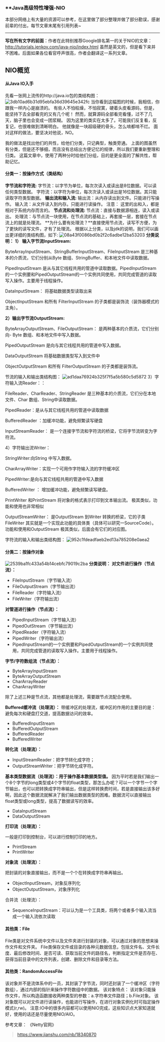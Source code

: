 ### **Java高级特性增强-NIO
本部分网络上有大量的资源可以参考，在这里做了部分整理并做了部分勘误，感谢前辈的付出，每节文章末尾有引用列表~
* * *
**写在所有文字的前面**：作者在此特别推荐Google排名第一的关于NIO的文章：
http://tutorials.jenkov.com/java-nio/index.html
虽然是英文的，但是看下来并不困难。后面如果各位看官呼声很高，作者会翻译这一系列文章。


## NIO概览


#### 从Java IO入手
先看一张网上流传的http://java.io包的类结构图：
![3db10ad6b31d95ebfa36d39645e342fc](NIO概览.resources/1EA58812-D4D0-40FA-9860-6F6C6E103FFA.png)
当你看到这幅图的时候，我相信，你跟我一样内心是崩溃的。
有些人不怕枯燥，不怕寂寞，硬着头皮看源码，但是，能坚持下去全部看完的又有几个呢！
然而，就算源码全部看完看懂，过不了几天，脑子里也会变成一团浆糊。
因为这里的类实在太多了。可能我们反复看，反复记，也很难做到清晰明白。
他就像是一块超级硬的骨头，怎么啃都啃不烂。
面对这样的做法，要坚决对他说，NO。

我的做法是找出他们的共性，给他们分类，只记典型，触类旁通。
上面的图虽然有分类，但是还不够细，而且没有总结出方便记忆的规律，所以我们要重新整理和归类。
这篇文章中，使用了两种分时给他们分组，目的是更全面的了解共性，帮助记忆。

#### 分类一：按操作方式（类结构）

**字节流和字符流:**
字节流：以字节为单位，每次次读入或读出是8位数据。可以读任何类型数据。
字符流：以字符为单位，每次次读入或读出是16位数据。其只能读取字符类型数据。
**输出流和输入流:**
输出流：从内存读出到文件。只能进行写操作。
输入流：从文件读入到内存。只能进行读操作。
注意： 这里的出和入，都是相对于系统内存而言的。
**节点流和处理流:**
节点流：直接与数据源相连，读入或读出。
处理流：与节点流一块使用，在节点流的基础上，再套接一层，套接在节点流上的就是处理流。
**为什么要有处理流？**直接使用节点流，读写不方便，为了更快的读写文件，才有了处理流。
根据以上分类，以及jdk的说明，我们可以画出更详细的类结构图，如下:
![08a43f0086bd0b2f2c6adbe12ba53203](NIO概览.resources/E97A1DBA-0CC4-4679-A081-B164B1645040.jpg)
**分类说明：**
**1） 输入字节流InputStream:**

ByteArrayInputStream、StringBufferInputStream、FileInputStream 是三种基本的介质流，它们分别从Byte 数组、StringBuffer、和本地文件中读取数据。

PipedInputStream 是从与其它线程共用的管道中读取数据。PipedInputStream的一个实例要和PipedOutputStream的一个实例共同使用，共同完成管道的读取写入操作。主要用于线程操作。

DataInputStream： 将基础数据类型读取出来

ObjectInputStream 和所有 FilterInputStream 的子类都是装饰流（装饰器模式的主角）。

**2）输出字节流OutputStream:**

ByteArrayOutputStream、FileOutputStream： 是两种基本的介质流，它们分别向- Byte 数组、和本地文件中写入数据。

PipedOutputStream 是向与其它线程共用的管道中写入数据。

DataOutputStream 将基础数据类型写入到文件中

ObjectOutputStream 和所有 FilterOutputStream 的子类都是装饰流。

节流的输入和输出类结构图：
![ad1daa76924b325f7f5a5b580c5d5872](NIO概览.resources/D96C7B52-7E5A-44FA-9EB3-6D146ADE7EEF.png)
3）字符输入流Reader：：

FileReader、CharReader、StringReader 是三种基本的介质流，它们分在本地文件、Char 数组、String中读取数据。

PipedReader：是从与其它线程共用的管道中读取数据

BufferedReader ：加缓冲功能，避免频繁读写硬盘

InputStreamReader： 是一个连接字节流和字符流的桥梁，它将字节流转变为字符流。

4）字符输出流Writer：

StringWriter:向String 中写入数据。

CharArrayWriter：实现一个可用作字符输入流的字符缓冲区

PipedWriter:是向与其它线程共用的管道中写入数据

BufferedWriter ： 增加缓冲功能，避免频繁读写硬盘。

PrintWriter 和PrintStream 将对象的格式表示打印到文本输出流。 极其类似，功能和使用也非常相似

OutputStreamWriter： 是OutputStream 到Writer 转换的桥梁，它的子类FileWriter 其实就是一个实现此功能的具体类（具体可以研究一SourceCode）。功能和使用和OutputStream 极其类似，后面会有它们的对应图。

字符流的输入和输出类结构图：
![952c1fdeadfaeb2ed13a785208e0aea2](NIO概览.resources/CA9A534F-8DEF-448B-A946-3ADE41538F9D.png)

#### **分类二：按操作对象**
![2539ba1fc433a54b14cebfc79019c2ba](NIO概览.resources/8F7AD527-634A-4D4E-B31B-6E1FB35BB4EC.jpg)
**分类说明：**
**对文件进行操作（节点流）：**

* FileInputStream（字节输入流）
* FileOutputStream（字节输出流）
* FileReader（字符输入流）
* FileWriter（字符输出流）

**对管道进行操作（节点流）：**

* PipedInputStream（字节输入流）
* PipedOutStream（字节输出流）
* PipedReader（字符输入流）
* PipedWriter（字符输出流）
* PipedInputStream的一个实例要和PipedOutputStream的一个实例共同使用，共同完成管道的读取写入操作。主要用于线程操作。

**字节/字符数组流（节点流）：**

* ByteArrayInputStream
* ByteArrayOutputStream
* CharArrayReader
* CharArrayWriter

除了上述三种是节点流，其他都是处理流，需要跟节点流配合使用。

**Buffered缓冲流（处理流）：**
带缓冲区的处理流，缓冲区的作用的主要目的是：避免每次和硬盘打交道，提高数据访问的效率。

* BufferedInputStream
* BufferedOutputStream
* BufferedReader
* BufferedWriter

**转化流（处理流）：**

* InputStreamReader：把字节转化成字符；
* OutputStreamWriter：把字节转化成字符。

**基本类型数据流（处理流）：用于操作基本数据类型值。**
因为平时若是我们输出一个8个字节的long类型或4个字节的float类型，那怎么办呢？可以一个字节一个字节输出，也可以把转换成字符串输出，但是这样转换费时间，若是直接输出该多好啊，因此这个数据流就解决了我们输出数据类型的困难。数据流可以直接输出float类型或long类型，提高了数据读写的效率。

* DataInputStream
* DataOutputStream

**打印流（处理流）：**

一般是打印到控制台，可以进行控制打印的地方。

* PrintStream
* PrintWriter

**对象流（处理流）：**

把封装的对象直接输出，而不是一个个在转换成字符串再输出。

* ObjectInputStream，对象反序列化
* ObjectOutputStream，对象序列化

合并流（处理流）：
* SequenceInputStream：可以认为是一个工具类，将两个或者多个输入流当成一个输入流依次读取

#### 其他类：File
File类是对文件系统中文件以及文件夹进行封装的对象，可以通过对象的思想来操作文件和文件夹。 File类保存文件或目录的各种元数据信息，包括文件名、文件长度、最后修改时间、是否可读、获取当前文件的路径名，判断指定文件是否存在、获得当前目录中的文件列表，创建、删除文件和目录等方法。

#### 其他类：RandomAccessFile
该对象并不是流体系中的一员，其封装了字节流，同时还封装了一个缓冲区（字符数组），通过内部的指针来操作字符数组中的数据。 该对象特点：
该对象只能操作文件，所以构造函数接收两种类型的参数：a.字符串文件路径；b.File对象。
该对象既可以对文件进行读操作，也能进行写操作，在进行对象实例化时可指定操作模式(r,rw)。
注意:IO中的很多内容都可以使用NIO完成，这些知识点大家知道就好，使用的话还是尽量使用NIO/AIO。


参考文章：
《Netty官网》
>https://www.jianshu.com/nb/18340870